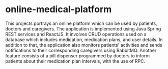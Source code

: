 # online-medical-platform

This projects portrays an online platform which can be used by patients, doctors and caregivers. The application is implemented using Java Spring REST services and ReactJS. It involves CRUD operations used on a database which includes medication, medication plans, and user details. In addition to that, the application also monitors patients' activities and sends notifications to their corresponding caregivers using RabbitMQ. Another feature consists of a pill dispenser programmed by doctors to inform patients about their medication plan intervals, with the use of RPC.
